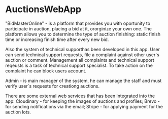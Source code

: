 # AuctionsWebApp

"BidMasterOnline" - is a platform that provides you with oportunity to participate in auction, placing a bid at it, ororginize your own one. The platform allows you to determine the type of auction finishing: static finish time or increasing finish time after every new bid.

Also the system of technical supporthas been developed in this app. User can send technical support requests, file a complaint against other user`s auction or comment. Management all complaints and technical support reqeusts is a task of technical support specialist. To take action on the complaint he can block users account.

Admin - is main manager of the system, he can manage the staff and must verify user`s requests for creationg auctions.

There are some external web services that has been integrated into the app: Cloudinary - for keeping the images of auctions and profiles; Brevo - for sending notifications via the email; Stripe - for applying payment for the auction lots.
